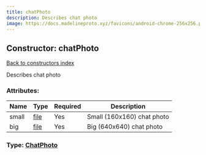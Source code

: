 ```yaml
---
title: chatPhoto
description: Describes chat photo
image: https://docs.madelineproto.xyz/favicons/android-chrome-256x256.png
---
```

## Constructor: chatPhoto  
[Back to constructors index](index.md)



Describes chat photo

### Attributes:

| Name     |    Type       | Required | Description |
|----------|---------------|----------|-------------|
|small|[file](../constructors/file.md) | Yes|Small (160x160) chat photo|
|big|[file](../constructors/file.md) | Yes|Big (640x640) chat photo|



### Type: [ChatPhoto](../types/ChatPhoto.md)


